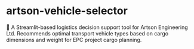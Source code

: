 # artson-vehicle-selector
🚚 A Streamlit-based logistics decision support tool for Artson Engineering Ltd. Recommends optimal transport vehicle types based on cargo dimensions and weight for EPC project cargo planning.
